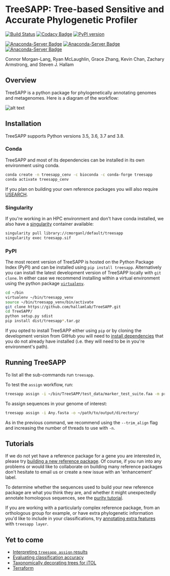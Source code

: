# TreeSAPP: Tree-based Sensitive and Accurate Phylogenetic Profiler

[![Build Status](https://travis-ci.org/hallamlab/TreeSAPP.svg?branch=master)](https://travis-ci.org/hallamlab/TreeSAPP)
[![Codacy Badge](https://api.codacy.com/project/badge/Grade/b1937000c13040e8bba62f46e954796e)](https://www.codacy.com/gh/hallamlab/TreeSAPP?utm_source=github.com&amp;utm_medium=referral&amp;utm_content=hallamlab/TreeSAPP&amp;utm_campaign=Badge_Grade)
[![PyPI version](https://badge.fury.io/py/treesapp.svg)](https://badge.fury.io/py/treesapp)

[![Anaconda-Server Badge](https://anaconda.org/bioconda/treesapp/badges/installer/conda.svg)](https://conda.anaconda.org/bioconda)
[![Anaconda-Server Badge](https://anaconda.org/bioconda/treesapp/badges/platforms.svg)](https://anaconda.org/bioconda/treesapp)
[![Anaconda-Server Badge](https://anaconda.org/bioconda/treesapp/badges/version.svg)](https://anaconda.org/bioconda/treesapp)

Connor Morgan-Lang, Ryan McLaughlin, Grace Zhang, Kevin Chan, Zachary Armstrong, and Steven J. Hallam

## Overview

TreeSAPP is a python package for phylogenetically annotating genomes and metagenomes.
 Here is a diagram of the workflow:

![alt text](https://github.com/hallamlab/TreeSAPP/blob/master/dev_utils/pipeline_figure_horizontal.png)

## Installation

TreeSAPP supports Python versions 3.5, 3.6, 3.7 and 3.8.

### Conda
TreeSAPP and most of its dependencies can be installed in its own environment using conda.

```bash
conda create -n treesapp_cenv -c bioconda -c conda-forge treesapp
conda activate treesapp_cenv
```
If you plan on building your own reference packages you will also require [USEARCH](https://www.drive5.com/usearch/).

### Singularity
If you're working in an HPC environment and don't have conda installed, we also have a 
[singularity](https://sylabs.io/guides/3.5/user-guide/) container available:
```bash
singularity pull library://cmorganl/default/treesapp
singularity exec treesapp.sif
```

### PyPI
The most recent version of TreeSAPP is hosted on the Python Package Index (PyPI) and can be installed using `pip install treesapp`.
 Alternatively you can install the latest development version of TreeSAPP locally with `git clone`.
 In either case we recommend installing within a virtual environment using the python package [`virtualenv`](https://virtualenv.pypa.io/en/latest/).
```bash
cd ~/bin
virtualenv ~/bin/treesapp_venv
source ~/bin/treesapp_venv/bin/activate
git clone https://github.com/hallamlab/TreeSAPP.git
cd TreeSAPP/
python setup.py sdist
pip install dist/treesapp*.tar.gz
```

If you opted to install TreeSAPP either using `pip` or by cloning the development version from GitHub you will need to
[install dependencies](https://github.com/hallamlab/TreeSAPP/blob/master/docs/dep_install.md) that you do not already
have installed (i.e. they will need to be in you're environment's path).

## Running TreeSAPP

To list all the sub-commands run `treesapp`.

To test the `assign` workflow, run:
```bash
treesapp assign -i ~/bin/TreeSAPP/test_data/marker_test_suite.faa -m prot --trim_align -o assign_test -t M0701,M0702,M0705
```

To assign sequences in your genome of interest:
```bash
treesapp assign -i Any.fasta -o ~/path/to/output/directory/
```
As in the previous command, we recommend using the `--trim_align` flag and increasing the number of threads to use with `-n`.

## Tutorials

If we do not yet have a reference package for a gene you are interested in,
please try [building a new reference package](https://github.com/hallamlab/TreeSAPP/blob/master/docs/Marker_package_creation_tutorial.md).
Of course, if you run into any problems or would like to collaborate on building many reference packages
don't hesitate to email us or create a new issue with an 'enhancement' label.

To determine whether the sequences used to build your new reference package are what you think they are,
 and whether it might unexpectedly annotate homologous sequences,
 see the [purity tutorial](https://github.com/hallamlab/TreeSAPP/blob/master/docs/purity_tutorial.md).

If you are working with a particularly complex reference package, from an orthologous group for example, or have extra
 phylogenetic information you'd like to include in your classifications,
 try [annotating extra features](https://github.com/hallamlab/TreeSAPP/blob/master/docs/layering_tutorial.md) with `treesapp layer`.

## Yet to come
-   [Interpreting `treesapp assign` results]()
-   [Evaluating classification accuracy]()
-   [Taxonomically decorating trees for iTOL]()
-   [Terraform](https://github.com/hallamlab/TreeSAPP/tree/master/terraform)

